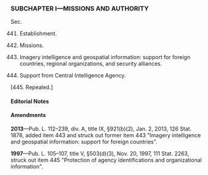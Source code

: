 ### SUBCHAPTER I—MISSIONS AND AUTHORITY ###

Sec.

441. Establishment.

442. Missions.

443. Imagery intelligence and geospatial information: support for foreign countries, regional organizations, and security alliances.

444. Support from Central Intelligence Agency.

[445. Repealed.]

#### **Editorial Notes** ####

#### Amendments ####

**2013**—Pub. L. 112–239, div. A, title IX, §921(b)(2), Jan. 2, 2013, 126 Stat. 1878, added item 443 and struck out former item 443 "Imagery intelligence and geospatial information: support for foreign countries".

**1997**—Pub. L. 105–107, title V, §503(d)(3), Nov. 20, 1997, 111 Stat. 2263, struck out item 445 "Protection of agency identifications and organizational information".